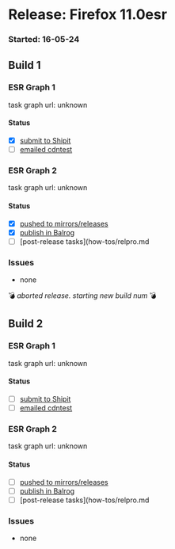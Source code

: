 # Release: Firefox 11.0esr

### Started: 16-05-24

## Build 1

### ESR Graph 1
task graph url: unknown

#### Status
- [x] [submit to Shipit](https://wiki.mozilla.org/Release:Release_Automation_on_Mercurial:Starting_a_Release#Submit_to_Ship_It)
- [ ] [emailed cdntest](how-tos/relpro.md)

### ESR Graph 2
task graph url: unknown

#### Status
- [x] [pushed to mirrors/releases](how-tos/relpro.md)
- [x] [publish in Balrog](how-tos/relpro.md)
- [ ] [post-release tasks](how-tos/relpro.md

### Issues
- none

:bomb: _aborted release. starting new build num_ :bomb:

## Build 2

### ESR Graph 1
task graph url: unknown

#### Status
- [ ] [submit to Shipit](https://wiki.mozilla.org/Release:Release_Automation_on_Mercurial:Starting_a_Release#Submit_to_Ship_It)
- [ ] [emailed cdntest](how-tos/relpro.md)

### ESR Graph 2
task graph url: unknown

#### Status
- [ ] [pushed to mirrors/releases](how-tos/relpro.md)
- [ ] [publish in Balrog](how-tos/relpro.md)
- [ ] [post-release tasks](how-tos/relpro.md

### Issues
- none


